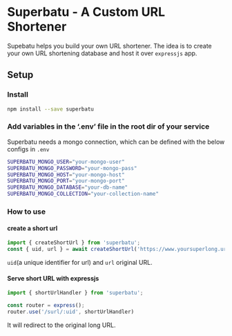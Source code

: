 # Superbatu - A Custom URL Shortener

Supebatu helps you build your own URL shortener. The idea is to create your own URL shortening database and host it over `expressjs` app.

## Setup
### Install
```bash
npm install --save superbatu
```
### Add variables in the ‘.env’ file in the root dir of your service
Superbatu needs a mongo connection, which can be defined with the below configs in `.env`
```bash
SUPERBATU_MONGO_USER="your-mongo-user"
SUPERBATU_MONGO_PASSWORD="your-mongo-pass"
SUPERBATU_MONGO_HOST="your-mongo-host"
SUPERBATU_MONGO_PORT="your-mongo-port"
SUPERBATU_MONGO_DATABASE="your-db-name"
SUPERBATU_MONGO_COLLECTION="your-collection-name"
```

### How to use
#### create a short url
```javascript
import { createShortUrl } from 'superbatu';
const { uid, url } = await createShortUrl('https://www.yoursuperlong.url')
```
`uid`(a unique identifier for url)  and `url` original URL.

#### Serve short URL with expressjs
```javascript
import { shortUrlHandler } from 'superbatu';

const router = express();
router.use('/surl/:uid', shortUrlHandler)
```
It will redirect to the original long URL.